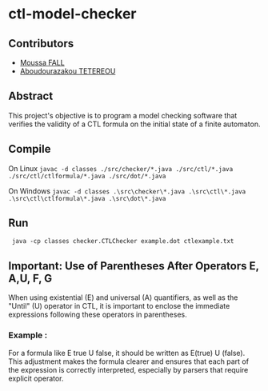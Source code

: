 # ctl-model-checker

## Contributors
- [Moussa FALL](https://github.com/f-musa)
- [Aboudourazakou TETEREOU](https://github.com/TchaloSon)

## Abstract
This project's objective is to program a model checking software that verifies the validity of a CTL formula on the initial state of a finite automaton.

## Compile
On Linux ```javac -d classes ./src/checker/*.java ./src/ctl/*.java ./src/ctl/ctlformula/*.java ./src/dot/*.java``` 

On Windows ```javac -d classes .\src\checker\*.java .\src\ctl\*.java .\src\ctl\ctlformula\*.java .\src\dot\*.java``` 

## Run
``` java -cp classes checker.CTLChecker example.dot ctlexample.txt``` 

## Important: Use of Parentheses After Operators E, A,U, F, G
When using existential (E) and universal (A) quantifiers, as well as the 
"Until" (U) operator in CTL, it is important to enclose the immediate
expressions following these operators in parentheses.

 ### Example : 
For a formula like E true U false, it should be written as E(true) U (false).
This adjustment makes the formula clearer and ensures that each part of the expression is 
correctly interpreted, especially by parsers that require explicit operator.



